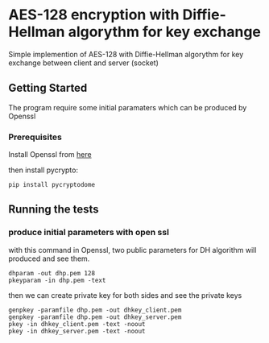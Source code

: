 # AES-128 encryption with Diffie-Hellman algorythm for key exchange
Simple implemention of AES-128 with Diffie-Hellman algorythm for key exchange between client and server (socket)

## Getting Started
The program require some initial paramaters which can be produced by Openssl

### Prerequisites
Install Openssl from [here](https://www.openssl.org/source/)

then install pycrypto:
```
pip install pycryptodome
```

## Running the tests
### produce initial parameters with open ssl
with this command in Openssl, two public parameters for DH algorithm will produced and see them.
```
dhparam -out dhp.pem 128
pkeyparam -in dhp.pem -text
```
then we can create private key for both sides and see the private keys
```
genpkey -paramfile dhp.pem -out dhkey_client.pem
genpkey -paramfile dhp.pem -out dhkey_server.pem
pkey -in dhkey_client.pem -text -noout
pkey -in dhkey_server.pem -text -noout
```
